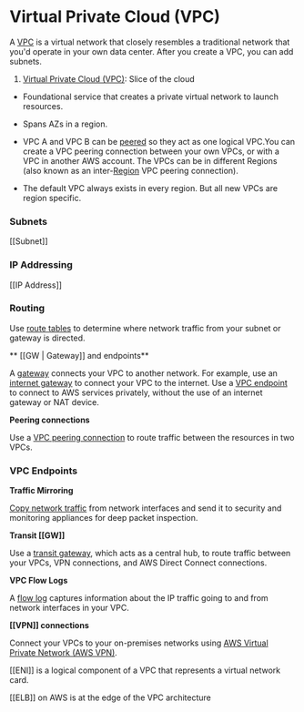 # Virtual Private Cloud (VPC)

A [VPC](https://docs.aws.amazon.com/vpc/latest/userguide/configure-your-vpc.html) is a virtual network that closely resembles a traditional network that you'd operate in your own data center. After you create a VPC, you can add subnets.

1. [Virtual Private Cloud (VPC)](https://docs.aws.amazon.com/vpc/latest/userguide/what-is-amazon-vpc.html): Slice of the cloud

* Foundational service that creates a private virtual network to launch resources.
* Spans AZs in a region.
* VPC A and VPC B can be [peered](https://docs.aws.amazon.com/vpc/latest/peering/what-is-vpc-peering.html) so they act as one logical VPC.You can create a VPC peering connection between your own VPCs, or with a VPC in another AWS account. The VPCs can be in different Regions (also known as an inter-[Region](Region.md) VPC peering connection).

* The default VPC always exists in every region. But all new VPCs are region specific.

### Subnets

[[Subnet]]

### IP Addressing

[[IP Address]]

### Routing

Use [route tables](https://docs.aws.amazon.com/vpc/latest/userguide/VPC_Route_Tables.html) to determine where network traffic from your subnet or gateway is directed.

** [[GW | Gateway]] and endpoints**

A [gateway](https://docs.aws.amazon.com/vpc/latest/userguide/extend-intro.html) connects your VPC to another network. For example, use an [internet gateway](https://docs.aws.amazon.com/vpc/latest/userguide/VPC_Internet_Gateway.html) to connect your VPC to the internet. Use a [VPC endpoint](https://docs.aws.amazon.com/vpc/latest/privatelink/privatelink-access-aws-services.html) to connect to AWS services privately, without the use of an internet gateway or NAT device.

**Peering connections**

Use a [VPC peering connection](https://docs.aws.amazon.com/vpc/latest/peering/) to route traffic between the resources in two VPCs.

### VPC Endpoints

**Traffic Mirroring**

[Copy network traffic](https://docs.aws.amazon.com/vpc/latest/mirroring/) from network interfaces and send it to security and monitoring appliances for deep packet inspection.

**Transit [[GW]]**

Use a [transit gateway](https://docs.aws.amazon.com/vpc/latest/userguide/extend-tgw.html), which acts as a central hub, to route traffic between your VPCs, VPN connections, and AWS Direct Connect connections.

**VPC Flow Logs**

A [flow log](https://docs.aws.amazon.com/vpc/latest/userguide/flow-logs.html) captures information about the IP traffic going to and from network interfaces in your VPC.

**[[VPN]] connections**

Connect your VPCs to your on-premises networks using [AWS Virtual Private Network (AWS VPN)](https://docs.aws.amazon.com/vpc/latest/userguide/vpn-connections.html).

[[ENI]] is a logical component of a VPC that represents a virtual network card.

[[ELB]] on AWS is at the edge of the VPC architecture